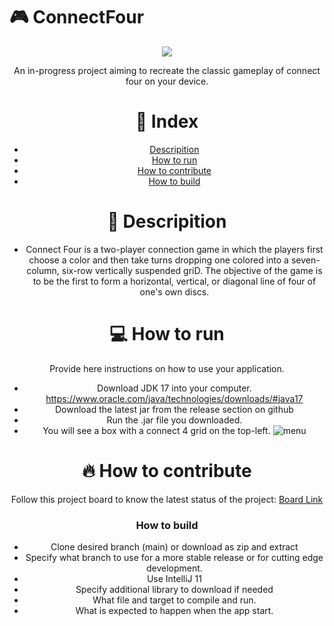 # 🎮 ConnectFour
<div align=center>

<p>
  <img src="./images/logo/c4.gif">
</p>
An in-progress project aiming to recreate the classic gameplay of connect four on your device.

# 📒 Index
- [Descripition](https://github.com/cis3296f22/001-connect4group2/blob/main/README.md#-descripition)
- [How to run](https://github.com/cis3296f22/001-connect4group2/blob/main/README.md#-how-to-run)
- [How to contribute](https://github.com/cis3296f22/001-connect4group2/blob/main/README.md#-how-to-contribute)
- [How to build](https://github.com/cis3296f22/001-connect4group2/blob/main/README.md#how-to-build)


# 📄 Descripition

- Connect Four is a two-player connection game in which the players first choose a color and then take turns dropping one colored into a seven-column, six-row vertically   suspended griD. The objective of the game is to be the first to form a horizontal, vertical, or diagonal line of four of one's own discs.


# 💻 How to run
Provide here instructions on how to use your application.   
- Download JDK 17 into your computer. https://www.oracle.com/java/technologies/downloads/#java17
- Download the latest jar from the release section on github  
- Run the .jar file you downloaded.
- You will see a box with a connect 4 grid on the top-left.
![menu](https://user-images.githubusercontent.com/97613314/204380385-38b25dbb-1335-4844-92da-44063a861680.png)


# 🔥 How to contribute
Follow this project board to know the latest status of the project: [Board Link](https://github.com/orgs/cis3296f22/projects/94/views/1)

### How to build
- Clone desired branch (main) or download as zip and extract
- Specify what branch to use for a more stable release or for cutting edge development.  
- Use IntelliJ 11
- Specify additional library to download if needed 
- What file and target to compile and run. 
- What is expected to happen when the app start. 
